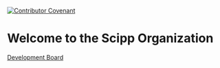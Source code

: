 [![Contributor Covenant](https://img.shields.io/badge/Contributor%20Covenant-2.1-4baaaa.svg)](https://github.com/scipp/.github/blob/main/profile/CODE_OF_CONDUCT.md)

# Welcome to the Scipp Organization

[Development Board](https://github.com/orgs/scipp/projects/4)
